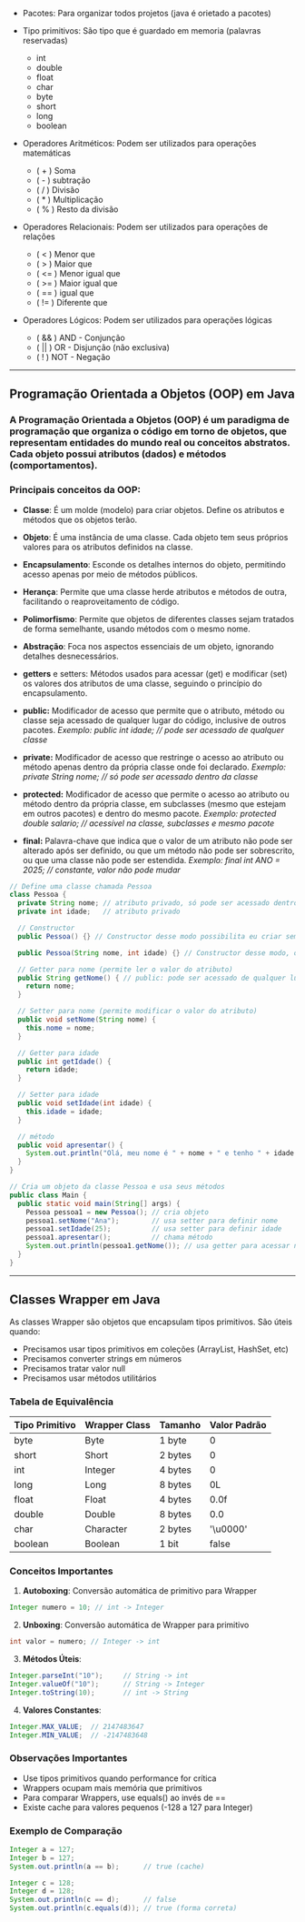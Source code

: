 -   Pacotes: Para organizar todos projetos (java é orietado a pacotes)

-   Tipo primitivos: São tipo que é guardado em memoria (palavras reservadas)

    -   int
    -   double
    -   float
    -   char
    -   byte
    -   short
    -   long
    -   boolean

-   Operadores Aritméticos: Podem ser utilizados para operações matemáticas

    -   ( + ) Soma
    -   ( - ) subtração
    -   ( / ) Divisão
    -   ( \* ) Multiplicação
    -   ( % ) Resto da divisão

-   Operadores Relacionais: Podem ser utilizados para operações de relações

    -   ( < ) Menor que
    -   ( > ) Maior que
    -   ( <= ) Menor igual que
    -   ( >= ) Maior igual que
    -   ( == ) igual que
    -   ( != ) Diferente que

-   Operadores Lógicos: Podem ser utilizados para operações lógicas
    -   ( && ) AND - Conjunção
    -   ( || ) OR - Disjunção (não exclusiva)
    -   ( ! ) NOT - Negação

---

## Programação Orientada a Objetos (OOP) em Java

### A Programação Orientada a Objetos (OOP) é um paradigma de programação que organiza o código em torno de objetos, que representam entidades do mundo real ou conceitos abstratos. Cada objeto possui atributos (dados) e métodos (comportamentos).

### Principais conceitos da OOP:

-   **Classe**: É um molde (modelo) para criar objetos. Define os atributos e métodos que os objetos terão.

-   **Objeto**: É uma instância de uma classe. Cada objeto tem seus próprios valores para os atributos definidos na classe.

-   **Encapsulamento**: Esconde os detalhes internos do objeto, permitindo acesso apenas por meio de métodos públicos.

-   **Herança**: Permite que uma classe herde atributos e métodos de outra, facilitando o reaproveitamento de código.

-   **Polimorfismo**: Permite que objetos de diferentes classes sejam tratados de forma semelhante, usando métodos com o mesmo nome.

-   **Abstração**: Foca nos aspectos essenciais de um objeto, ignorando detalhes desnecessários.

-   **getters** e setters: Métodos usados para acessar (get) e modificar (set) os valores dos atributos de uma classe, seguindo o princípio do encapsulamento.

-   **public:** Modificador de acesso que permite que o atributo, método ou classe seja acessado de qualquer lugar do código, inclusive de outros pacotes.
    _Exemplo: public int idade; // pode ser acessado de qualquer classe_

-   **private:** Modificador de acesso que restringe o acesso ao atributo ou método apenas dentro da própria classe onde foi declarado.
    _Exemplo: private String nome; // só pode ser acessado dentro da classe_

-   **protected:** Modificador de acesso que permite o acesso ao atributo ou método dentro da própria classe, em subclasses (mesmo que estejam em outros pacotes) e dentro do mesmo pacote.
    _Exemplo: protected double salario; // acessível na classe, subclasses e mesmo pacote_

-   **final:** Palavra-chave que indica que o valor de um atributo não pode ser alterado após ser definido, ou que um método não pode ser sobrescrito, ou que uma classe não pode ser estendida.
    _Exemplo: final int ANO = 2025; // constante, valor não pode mudar_

```java
// Define uma classe chamada Pessoa
class Pessoa {
  private String nome; // atributo privado, só pode ser acessado dentro da classe
  private int idade;   // atributo privado

  // Constructor
  public Pessoa() {} // Constructor desse modo possibilita eu criar sem passar dados

  public Pessoa(String nome, int idade) {} // Constructor desse modo, obrigatoriamente preciso passar dados pedido ao instanciar a classe

  // Getter para nome (permite ler o valor do atributo)
  public String getNome() { // public: pode ser acessado de qualquer lugar
    return nome;
  }

  // Setter para nome (permite modificar o valor do atributo)
  public void setNome(String nome) {
    this.nome = nome;
  }

  // Getter para idade
  public int getIdade() {
    return idade;
  }

  // Setter para idade
  public void setIdade(int idade) {
    this.idade = idade;
  }

  // método
  public void apresentar() {
    System.out.println("Olá, meu nome é " + nome + " e tenho " + idade + " anos.");
  }
}

// Cria um objeto da classe Pessoa e usa seus métodos
public class Main {
  public static void main(String[] args) {
    Pessoa pessoa1 = new Pessoa(); // cria objeto
    pessoa1.setNome("Ana");        // usa setter para definir nome
    pessoa1.setIdade(25);          // usa setter para definir idade
    pessoa1.apresentar();          // chama método
    System.out.println(pessoa1.getNome()); // usa getter para acessar nome
  }
}
```

---

## Classes Wrapper em Java

As classes Wrapper são objetos que encapsulam tipos primitivos. São úteis quando:

-   Precisamos usar tipos primitivos em coleções (ArrayList, HashSet, etc)
-   Precisamos converter strings em números
-   Precisamos tratar valor null
-   Precisamos usar métodos utilitários

### Tabela de Equivalência

| Tipo Primitivo | Wrapper Class | Tamanho | Valor Padrão |
| -------------- | ------------- | ------- | ------------ |
| byte           | Byte          | 1 byte  | 0            |
| short          | Short         | 2 bytes | 0            |
| int            | Integer       | 4 bytes | 0            |
| long           | Long          | 8 bytes | 0L           |
| float          | Float         | 4 bytes | 0.0f         |
| double         | Double        | 8 bytes | 0.0          |
| char           | Character     | 2 bytes | '\u0000'     |
| boolean        | Boolean       | 1 bit   | false        |

### Conceitos Importantes

1. **Autoboxing**: Conversão automática de primitivo para Wrapper

```java
Integer numero = 10; // int -> Integer
```

2. **Unboxing**: Conversão automática de Wrapper para primitivo

```java
int valor = numero; // Integer -> int
```

3. **Métodos Úteis**:

```java
Integer.parseInt("10");     // String -> int
Integer.valueOf("10");      // String -> Integer
Integer.toString(10);       // int -> String
```

4. **Valores Constantes**:

```java
Integer.MAX_VALUE;  // 2147483647
Integer.MIN_VALUE;  // -2147483648
```

### Observações Importantes

-   Use tipos primitivos quando performance for crítica
-   Wrappers ocupam mais memória que primitivos
-   Para comparar Wrappers, use equals() ao invés de ==
-   Existe cache para valores pequenos (-128 a 127 para Integer)

### Exemplo de Comparação

```java
Integer a = 127;
Integer b = 127;
System.out.println(a == b);      // true (cache)

Integer c = 128;
Integer d = 128;
System.out.println(c == d);      // false
System.out.println(c.equals(d)); // true (forma correta)
```
